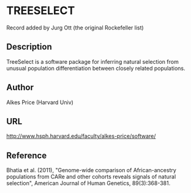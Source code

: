 # TREESELECT
Record added by Jurg Ott (the original Rockefeller list)

## Description
TreeSelect is a software package for inferring natural selection from unusual population differentiation between closely related populations.

## Author
Alkes Price (Harvard Univ)

## URL
http://www.hsph.harvard.edu/faculty/alkes-price/software/

## Reference
Bhatia et al. (2011), "Genome-wide comparison of African-ancestry populations from CARe and other cohorts reveals signals of natural selection", American Journal of Human Genetics, 89(3):368-381.